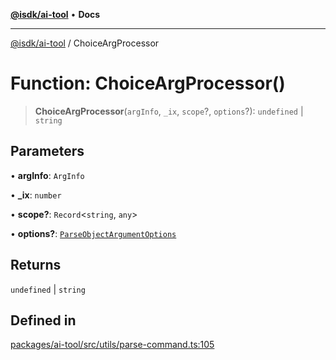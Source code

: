 [**@isdk/ai-tool**](../README.md) • **Docs**

***

[@isdk/ai-tool](../globals.md) / ChoiceArgProcessor

# Function: ChoiceArgProcessor()

> **ChoiceArgProcessor**(`argInfo`, `_ix`, `scope`?, `options`?): `undefined` \| `string`

## Parameters

• **argInfo**: `ArgInfo`

• **\_ix**: `number`

• **scope?**: `Record`\<`string`, `any`\>

• **options?**: [`ParseObjectArgumentOptions`](../interfaces/ParseObjectArgumentOptions.md)

## Returns

`undefined` \| `string`

## Defined in

[packages/ai-tool/src/utils/parse-command.ts:105](https://github.com/isdk/ai-tool.js/blob/5f9f0083c734722103ff5468e424b48c212a55f0/src/utils/parse-command.ts#L105)
